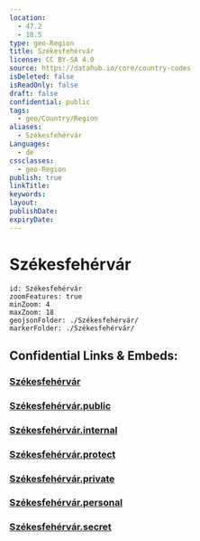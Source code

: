 ```yaml
---
location:
  - 47.2
  - 18.5
type: geo-Region
title: Székesfehérvár
license: CC BY-SA 4.0
source: https://datahub.io/core/country-codes
isDeleted: false
isReadOnly: false
draft: false
confidential: public
tags:
  - geo/Country/Region
aliases:
  - Székesfehérvár
Languages:
  - de
cssclasses:
  - geo-Region
publish: true
linkTitle:
keywords:
layout:
publishDate:
expiryDate:
---
```


# Székesfehérvár

```leaflet
id: Székesfehérvár
zoomFeatures: true 
minZoom: 4 
maxZoom: 18
geojsonFolder: ./Székesfehérvár/
markerFolder: ./Székesfehérvár/
```


## Confidential Links & Embeds: 

### [Székesfehérvár](/_Standards/Earth/Continent/Europe/Europe~East/Hungary/Counties~Hungary/Fejér/counties~Fejér/Székesfehérvár.md) 

### [Székesfehérvár.public](/_public/Earth/Continent/Europe/Europe~East/Hungary/Counties~Hungary/Fejér/counties~Fejér/Székesfehérvár.public.md) 

### [Székesfehérvár.internal](/_internal/Earth/Continent/Europe/Europe~East/Hungary/Counties~Hungary/Fejér/counties~Fejér/Székesfehérvár.internal.md) 

### [Székesfehérvár.protect](/_protect/Earth/Continent/Europe/Europe~East/Hungary/Counties~Hungary/Fejér/counties~Fejér/Székesfehérvár.protect.md) 

### [Székesfehérvár.private](/_private/Earth/Continent/Europe/Europe~East/Hungary/Counties~Hungary/Fejér/counties~Fejér/Székesfehérvár.private.md) 

### [Székesfehérvár.personal](/_personal/Earth/Continent/Europe/Europe~East/Hungary/Counties~Hungary/Fejér/counties~Fejér/Székesfehérvár.personal.md) 

### [Székesfehérvár.secret](/_secret/Earth/Continent/Europe/Europe~East/Hungary/Counties~Hungary/Fejér/counties~Fejér/Székesfehérvár.secret.md)

